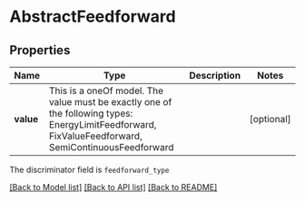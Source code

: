 # AbstractFeedforward



## Properties
Name | Type | Description | Notes
------------ | ------------- | ------------- | -------------
**value** | This is a oneOf model. The value must be exactly one of the following types: EnergyLimitFeedforward, FixValueFeedforward, SemiContinuousFeedforward |  | [optional] 

The discriminator field is `feedforward_type`


[[Back to Model list]](../README.md#models) [[Back to API list]](../README.md#api-endpoints) [[Back to README]](../README.md)


